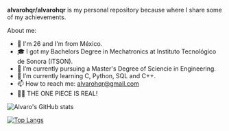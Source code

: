 **alvarohqr/alvarohqr** is my personal repository because where I share some of my achievements.

About me:

- 📍 I'm 26 and I'm from México.
- 🎓 I got my Bachelors Degree in Mechatronics at Instituto Tecnológico de Sonora (ITSON).
- 🔭 I’m currently pursuing a Master's Degree of Sciencie in Engineering.
- 🌱 I’m currently learning C, Python, SQL and C++.   
- 📫 How to reach me: alvarohqr@gmail.com
- 🏴‍☠️ THE ONE PIECE IS REAL! 

![Alvaro's GitHub stats](https://github-readme-stats.vercel.app/api?username=alvarohqr&show_icons=true&theme=merko)


[![Top Langs](https://github-readme-stats.vercel.app/api/top-langs/?username=alvarohqr&theme=merko)](https://github.com/alvarohqr/github-readme-stats)
